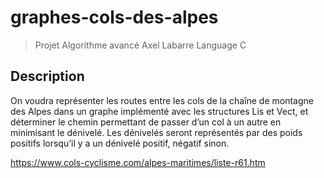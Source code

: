 # graphes-cols-des-alpes

> Projet Algorithme avancé
> Axel Labarre
> Language C

## Description

On voudra représenter les routes entre les cols de la chaîne de montagne des Alpes dans un graphe implémenté avec les structures Lis et Vect, et déterminer le chemin permettant de passer d’un col à un autre en minimisant le dénivelé.
Les dénivelés seront représentés par des poids positifs lorsqu’il y a un dénivelé positif, négatif sinon.

https://www.cols-cyclisme.com/alpes-maritimes/liste-r61.htm

